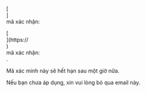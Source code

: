 [<br host>]<br action>mã xác nhận:<br code>

[<br host>](https://<br host>)<br action>mã xác nhận:<br code>.

Mã xác minh này sẽ hết hạn sau một giờ nữa.

Nếu bạn chưa áp dụng, xin vui lòng bỏ qua email này.